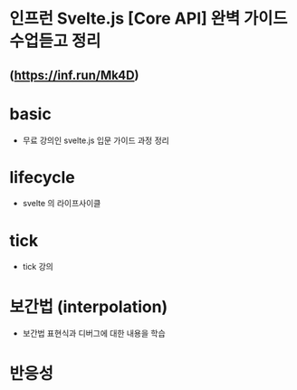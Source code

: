 # 인프런 Svelte.js [Core API] 완벽 가이드 수업듣고 정리 
## (https://inf.run/Mk4D)

# basic
- 무료 강의인 svelte.js 입문 가이드 과정 정리

# lifecycle
- svelte 의 라이프사이클

# tick
- tick 강의

# 보간법 (interpolation)
- 보간법 표현식과 디버그에 대한 내용을 학습

# 반응성
